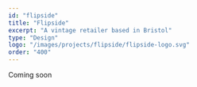 ```yaml
---
id: "flipside"
title: "Flipside"
excerpt: "A vintage retailer based in Bristol"
type: "Design"
logo: "/images/projects/flipside/flipside-logo.svg"
order: "400"
---
```


Coming soon
